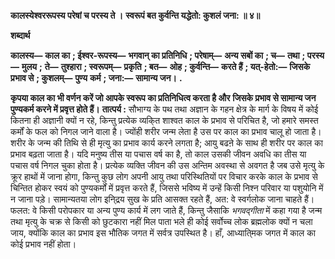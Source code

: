 **कालस्येश्वररूपस्य परेषां च परस्य ते ।** **स्वरूपं बत कुर्वन्ति यद्धेतो: कुशलं जना: ॥ ४॥** 

**शब्दार्थ** 

**कालस्य—** **काल का** **; ईश्वर-रूपस्य—** **भगवान् का प्रतिनिधि** **; परेषाम्—** **अन्य सबों का** **; च—** **तथा** **; परस्य—** **मुलय** **;** **ते—** **तुश्हारा** **; स्वरूपम्—** **प्रकृति** **; बत—** **ओह** **; कुर्वन्ति—** **करते हैं** **; यत्-हेतो:—** **जिसके प्रभाव से** **; कुशलम्—** **पुण्य** **कर्म** **; जना:—** **सामान्य जन।** **.** 

**कृपया काल का भी वर्णन करें जो आपके स्वरूप का प्रतिनिधित्व करता है और** **जिसके प्रभाव से सामान्य जन पुण्यकर्म करने में प्रवृत्त होते हैं।** **तात्पर्य :** सौभाग्य के पथ तथा अज्ञान के गहन क्षेत्र के मार्ग के विषय में कोई कितना ही अज्ञानी क्यों न रहे, किन्तु प्रत्येक व्यकि्त शाश्वत काल के प्रभाव से परिचित है, जो हमारे समस्त कर्मों के फल को निगल जाने वाला है। ज्योंही शरीर जन्म लेता है उस पर काल का प्रभाव चालू हो जाता है। शरीर के जन्म की तिथि से ही मृत्यु का प्रभाव कार्य करने लगता है; आयु बढऩे के साथ ही शरीर पर काल का प्रभाव बढ़ता जाता है। यदि मनुष्य तीस या पचास वर्ष का है, तो काल उसकी जीवन अवधि का तीस या पचास वर्ष निगल चुका होता है। प्रत्येक व्यक्ति जीवन की उस अन्तिम अवस्था से अवगत है जब उसे मृत्यु के क्रूर हाथों में जाना होगा, किन्तु कुछ लोग अपनी आयु तथा परिस्थितियों पर विचार करके काल के प्रभाव से चिन्तित होकर स्वयं को पुण्यकर्मों में प्रवृत्त करते हैं, जिससे भविष्य में उन्हें किसी निश्न परिवार या पशुयोनि में न जाना पड़े। सामान्यतया लोग इनि्द्रय सुख के प्रति आसक्त रहते हैं, अत: वे स्वर्गलोक जाना चाहते हैं। फलत: वे किसी परोपकार या अन्य पुण्य कार्य में लग जाते हैं, किन्तु जैसाकि *भगवद्गीता* में कहा गया है जन्म तथा मृत्यु के चक्र से किसी को छुटकारा नहीं मिल पाता भले ही कोई सर्वोच्च लोक ब्रह्मलोक क्यों न चला जाय, क्योंकि काल का प्रभाव इस भौतिक जगत में सर्वत्र उपस्थित है। हाँ, आध्याति्मक जगत में काल का कोई प्रभाव नहीं होता।  
